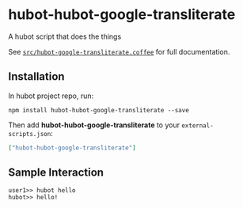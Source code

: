 # hubot-hubot-google-transliterate

A hubot script that does the things

See [`src/hubot-google-transliterate.coffee`](src/hubot-google-transliterate.coffee) for full documentation.

## Installation

In hubot project repo, run:

`npm install hubot-hubot-google-transliterate --save`

Then add **hubot-hubot-google-transliterate** to your `external-scripts.json`:

```json
["hubot-hubot-google-transliterate"]
```

## Sample Interaction

```
user1>> hubot hello
hubot>> hello!
```

